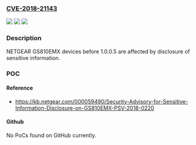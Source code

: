 ### [CVE-2018-21143](https://cve.mitre.org/cgi-bin/cvename.cgi?name=CVE-2018-21143)
![](https://img.shields.io/static/v1?label=Product&message=n%2Fa&color=blue)
![](https://img.shields.io/static/v1?label=Version&message=n%2Fa&color=blue)
![](https://img.shields.io/static/v1?label=Vulnerability&message=n%2Fa&color=brighgreen)

### Description

NETGEAR GS810EMX devices before 1.0.0.5 are affected by disclosure of sensitive information.

### POC

#### Reference
- https://kb.netgear.com/000059490/Security-Advisory-for-Sensitive-Information-Disclosure-on-GS810EMX-PSV-2018-0220

#### Github
No PoCs found on GitHub currently.

